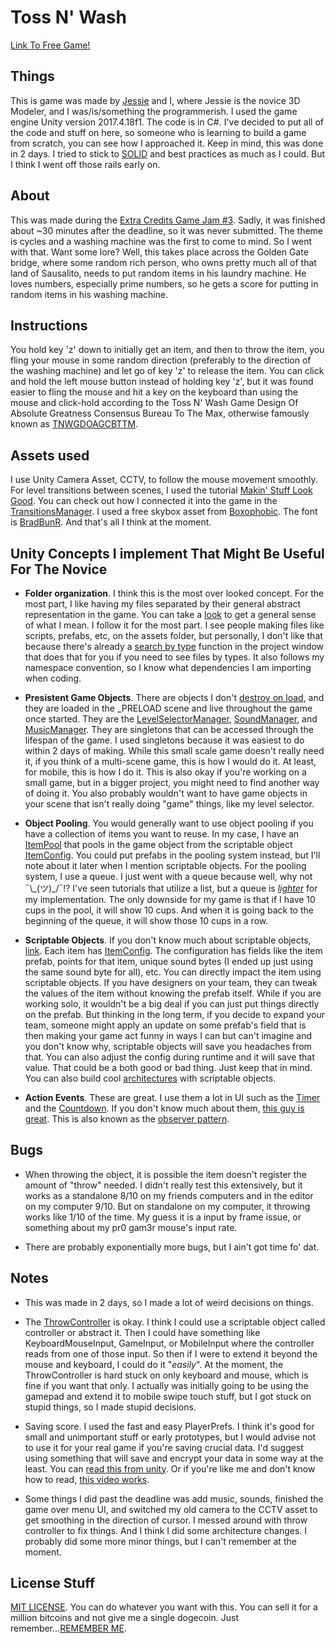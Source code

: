 # Toss N' Wash

[Link To Free Game!](https://therealdrew.itch.io/toss-n-wash)

## Things
This is game was made by [Jessie](https://github.com/JurassicJessie "3D Modeler") 
and I, where Jessie is the novice 3D Modeler, and I was/is/something the programmerish.
I used the game engine Unity version 2017.4.18f1. The code is in C#.
I've decided to put all of the code and stuff on here, so someone who is learning to build a game from scratch, you can see how I approached it. Keep in mind, this was done in 2 days. I tried to stick to [SOLID](https://youtu.be/eIf3-aDTOOA) and best practices as much as I could. But I think I went off those rails early on.

## About
This was made during the  [Extra Credits Game Jam #3](https://itch.io/jam/extra-credits-game-jam-3 "FR33 GAM3").
Sadly, it was finished about ~30 minutes after the deadline, so it was never submitted.
The theme is cycles and a washing machine was the first to come to mind. So I went with that. Want some lore? Well, this takes place across the Golden Gate bridge, where some random rich person, who owns pretty much all of that land of Sausalito, needs to put random items in his laundry machine. He loves numbers, especially prime numbers, so he gets a score for putting in random items in his washing machine.

## Instructions
You hold key 'z' down to initially get an item, and then to throw the item, you fling your mouse in some random direction (preferably to the direction of the washing machine) and let go of key 'z' to release the item. You can click and hold the left mouse button instead of holding key 'z', but it was found easier to fling the mouse and hit a key on the keyboard than using the mouse and click-hold according to the Toss N' Wash Game Design Of Absolute Greatness Consensus Bureau To The Max, otherwise famously known as [TNWGDOAGCBTTM](https://www.youtube.com/watch?v=g9ixvD0_CmM "TNETENNBA").


## Assets used
I use Unity Camera Asset, CCTV, to follow the mouse movement smoothly. For level transitions between scenes, I used the tutorial [Makin' Stuff Look Good](https://www.youtube.com/watch?v=LnAoD7hgDxw). You can check out how I connected it into the game in the [TransitionsManager](https://github.com/TheDrw/WashingMachineGameJam/tree/master/WashingMachineGameJam/Assets/Camera). I used a free skybox asset from [Boxophobic](https://assetstore.unity.com/publishers/20529). The font is [BradBunR](https://github.com/TheDrw/WashingMachineGameJam/tree/master/WashingMachineGameJam/Assets/Core/Font). And that's all I think at the moment.

## Unity Concepts I implement That Might Be Useful For The Novice
* **Folder organization**. I think this is the most over looked concept. For the most part, I like having my files separated by their general abstract representation in the game. You can take a [look](/WashingMachineGameJam/Assets/) to get a general sense of what I mean. I follow it for the most part. I see people making files like scripts, prefabs, etc, on the assets folder, but personally, I don't like that because there's already a [search by type](https://docs.unity3d.com/Manual/ProjectView.html) function in the project window that does that for you if you need to see files by types. It also follows my namespace convention, so I know what dependencies I am importing when coding.

* **Presistent Game Objects**. There are objects I don't [destroy on load](https://docs.unity3d.com/ScriptReference/Object.DontDestroyOnLoad.html), and they are loaded in the \_PRELOAD scene and live throughout the game once started. They are the [LevelSelectorManager](/WashingMachineGameJam/Assets/Core/LevelSelect/), 
[SoundManager](/WashingMachineGameJam/Assets/Core/Sound/), 
and [MusicManager](/WashingMachineGameJam/Assets/Core/Music). They are singletons that can be accessed through the lifespan of the game. I used singletons because it was easiest to do within 2 days of making. While this small scale game doesn't really need it, if you think of a multi-scene game, this is how I would do it. At least, for mobile, this is how I do it. This is also okay if you're working on a small game, but in a bigger project, you might need to find another way of doing it. You also probably wouldn't want to have game objects in your scene that isn't really doing "game" things, like my level selector. 

* **Object Pooling**. You would generally want to use object pooling if you have a collection of items you want to reuse. In my case, I have an [ItemPool](/WashingMachineGameJam/Assets/Interactables/ItemsPool.cs) that pools in the game object from the scriptable object [ItemConfig](/WashingMachineGameJam/Assets/Interactables/ItemConfig.cs). You could put prefabs in the pooling system instead, but I'll note about it later when I mention scriptable objects. For the pooling system, I use a queue. I just went with a queue because well, why not ¯\\\_(ツ)\_/¯!? I've seen tutorials that utilize a list, but a queue is [_lighter_](https://stackoverflow.com/questions/10380692/queuet-vs-listt) for my implementation. The only downside for my game is that if I have 10 cups in the pool, it will show 10 cups. And when it is going back to the beginning of the queue, it will show those 10 cups in a row.

* **Scriptable Objects**. If you don't know much about scriptable objects, [link](https://youtu.be/VBA1QCoEAX4).
Each item has [ItemConfig](/WashingMachineGameJam/Assets/Interactables/ItemConfig.cs). The configuration has fields like the item prefab, points for that item, unique sound bytes (I ended up just using the same sound byte for all), etc. You can directly impact the item using scriptable objects. If you have designers on your team, they can tweak the values of the item without knowing the prefab itself. While if you are working solo, it wouldn't be a big deal if you can just put things directly on the prefab. But thinking in the long term, if you decide to expand your team, someone might apply an update on some prefab's field that is then making your game act funny in ways I can but can't imagine and you don't know why, scriptable objects will save you headaches from that. You can also adjust the config during runtime and it will save that value. That could be a both good or bad thing. Just keep that in mind. You can also build cool [architectures](https://youtu.be/raQ3iHhE_Kk) with scriptable objects. 

* **Action Events**. These are great. I use them a lot in UI such as the [Timer](/WashingMachineGameJam/Assets/UI/Timer.cs) and the [Countdown](/WashingMachineGameJam/Assets/UI/Countdown.cs). If you don't know much about them, [this guy is great](https://youtu.be/Jrwr6Yk_044). This is also known as the [observer pattern](https://youtu.be/Yy7Dt2usGy0).

## Bugs
* When throwing the object, it is possible the item doesn't register the amount of "throw" needed. I didn't really test this extensively, but it works as a standalone 8/10 on my friends computers and in the editor on my computer 9/10. But on standalone on my computer, it throwing works like 1/10 of the time. My guess it is a input by frame issue, or something about my pr0 gam3r mouse's input rate.

* There are probably exponentially more bugs, but I ain't got time fo' dat. 

## Notes
* This was made in 2 days, so I made a lot of weird decisions on things.

* The [ThrowController](/WashingMachineGameJam/Assets/Core/Controller/ThrowController.cs) is okay. I think I could use a scriptable object called controller or abstract it. Then I could have something like KeyboardMouseInput, GameInput, or MobileInput where the controller reads from one of those input. So then if I were to extend it beyond the mouse and keyboard, I could do it "_easily_". At the moment, the ThrowController is hard stuck on only keyboard and mouse, which is fine if you want that only. I actually was initially going to be using the gamepad and extend it to mobile swipe touch stuff, but I got stuck on stupid things, so I made stupid decisions. 

* Saving score. I used the fast and easy PlayerPrefs. I think it's good for small and unimportant stuff or early prototypes, but I would advise not to use it for your real game if you're saving crucial data. I'd suggest using something that will save and encrypt your data in some way at the least. You can [read this from unity](https://unity3d.com/learn/tutorials/topics/scripting/introduction-saving-and-loading). Or if you're like me and don't know how to read, [this video works](https://youtu.be/eUSpGUeqYn8).

* Some things I did past the deadline was add music, sounds, finished the game over menu UI, and switched my old camera to the CCTV asset to get smoothing in the direction of cursor. I messed around with throw controller to fix things. And I think I did some architecture changes. I probably did some more minor things, but I can't remember at the moment.

## License Stuff
[MIT LICENSE](/LICENSE). You can do whatever you want with this. You can sell it for a million bitcoins and not give me a single dogecoin. Just remember...[REMEMBER ME](https://youtu.be/AYURxfaTdpY "Bender - Remember Me").

